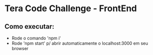 # Tera Code Challenge - FrontEnd

## Como executar:
- Rode o comando 'npm i'
- Rode 'npm start' p/ abrir automaticamente o localhost:3000 em seu browser
